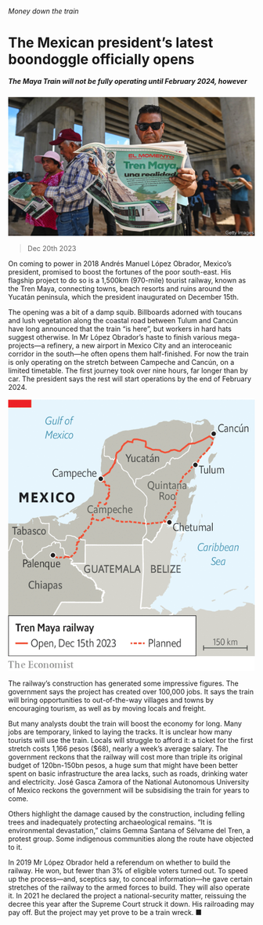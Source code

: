 ###### Money down the train

# The Mexican president’s latest boondoggle officially opens 

##### The Maya Train will not be fully operating until February 2024, however 

![image](images/20231223_AMP002.jpg) 

> Dec 20th 2023 

On coming to power in 2018 Andrés Manuel López Obrador, Mexico’s president, promised to boost the fortunes of the poor south-east. His flagship project to do so is a 1,500km (970-mile) tourist railway, known as the Tren Maya, connecting towns, beach resorts and ruins around the Yucatán peninsula, which the president inaugurated on December 15th. 

The opening was a bit of a damp squib. Billboards adorned with toucans and lush vegetation along the coastal road between Tulum and Cancún have long announced that the train “is here”, but workers in hard hats suggest otherwise. In Mr López Obrador’s haste to finish various mega-projects—a refinery, a new airport in Mexico City and an interoceanic corridor in the south—he often opens them half-finished. For now the train is only operating on the stretch between Campeche and Cancún, on a limited timetable. The first journey took over nine hours, far longer than by car. The president says the rest will start operations by the end of February 2024. 

![image](images/20231223_AMM969.png) 


The railway’s construction has generated some impressive figures. The government says the project has created over 100,000 jobs. It says the train will bring opportunities to out-of-the-way villages and towns by encouraging tourism, as well as by moving locals and freight. 

But many analysts doubt the train will boost the economy for long. Many jobs are temporary, linked to laying the tracks. It is unclear how many tourists will use the train. Locals will struggle to afford it: a ticket for the first stretch costs 1,166 pesos ($68), nearly a week’s average salary. The government reckons that the railway will cost more than triple its original budget of 120bn-150bn pesos, a huge sum that might have been better spent on basic infrastructure the area lacks, such as roads, drinking water and electricity. José Gasca Zamora of the National Autonomous University of Mexico reckons the government will be subsidising the train for years to come. 

Others highlight the damage caused by the construction, including felling trees and inadequately protecting archaeological remains. “It is environmental devastation,” claims Gemma Santana of Sélvame del Tren, a protest group. Some indigenous communities along the route have objected to it.

In 2019 Mr López Obrador held a referendum on whether to build the railway. He won, but fewer than 3% of eligible voters turned out. To speed up the process—and, sceptics say, to conceal information—he gave certain stretches of the railway to the armed forces to build. They will also operate it. In 2021 he declared the project a national-security matter, reissuing the decree this year after the Supreme Court struck it down. His railroading may pay off. But the project may yet prove to be a train wreck. ■

